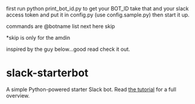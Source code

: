 first run python print_bot_id.py to get your BOT_ID
take that and your slack access token and put it in config.py (use config.sample.py)
then start it up.

commands are 
@botname list next here skip

*skip is only for the amdin



inspired by the guy below...good read check it out.
# slack-starterbot
A simple Python-powered starter Slack bot. Read 
[the tutorial](https://www.fullstackpython.com/blog/build-first-slack-bot-python.html) 
for a full overview.
